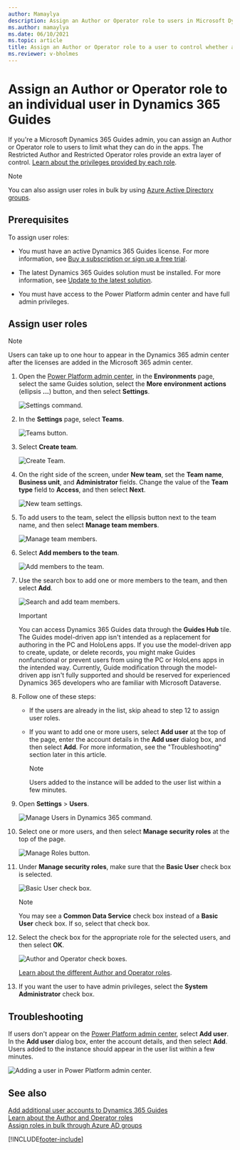 ```yaml
---
author: Mamaylya
description: Assign an Author or Operator role to users in Microsoft Dynamics 365 Guides.
ms.author: mamaylya
ms.date: 06/10/2021
ms.topic: article
title: Assign an Author or Operator role to a user to control whether a user can author a guide or just view a guide
ms.reviewer: v-bholmes
---
```


# Assign an Author or Operator role to an individual user in Dynamics 365 Guides

If you're a Microsoft Dynamics 365 Guides admin, you can assign an Author or Operator role to users to limit what they can do in the apps. The Restricted Author and 
Restricted Operator roles provide an extra layer of control. [Learn about the privileges provided by each role](admin-role-types.md).

> [!NOTE]
> You can also assign user roles in bulk by using [Azure Active Directory groups](admin-assign-role-groups.md).

## Prerequisites

To assign user roles:

- You must have an active Dynamics 365 Guides license. For more information, see [Buy a subscription or sign up a free trial](setup-step-one.md).

- The latest Dynamics 365 Guides solution must be installed. For more information, see [Update to the latest solution](upgrade.md).

- You must have access to the Power Platform admin center and have full admin privileges.

## Assign user roles

> [!NOTE]
> Users can take up to one hour to appear in the Dynamics 365 admin center after the licenses are added in the Microsoft 365 admin center.

1. Open the [Power Platform admin center](https://admin.powerplatform.microsoft.com/environments), in the **Environments** page, select the same Guides solution, select the **More environment actions** (ellipsis **...**) button, and then select **Settings**.

    ![Settings command.](media/access-teams-9.PNG "Settings command")

2. In the **Settings** page, select **Teams**.

    ![Teams button.](media/access-teams-14.PNG "Teams button")

3. Select **Create team**.

    ![Create Team.](media/access-teams-15.PNG "Create Team")

4. On the right side of the screen, under **New team**, set the **Team name**, **Business unit**, and **Administrator** fields. Change the value of the **Team type** field to **Access**, and then select **Next**.

    ![New team settings.](media/access-teams-16.PNG "New team settings")

5. To add users to the team, select the ellipsis button next to the team name, and then select **Manage team members**.

    ![Manage team members.](media/access-teams-17.PNG "Manage team members")

6. Select **Add members to the team**.

    ![Add members to the team.](media/access-teams-17A.PNG "Add members to the team")

7. Use the search box to add one or more members to the team, and then select **Add**.

    ![Search and add team members.](media/access-teams-17B.PNG "Search and add team members")

    > [!IMPORTANT]
    > You can access Dynamics 365 Guides data through the **Guides Hub** tile.  The Guides model-driven app isn't intended as a replacement for authoring in the PC and HoloLens apps. If you use the model-driven app to create, update, or delete records, you might make Guides nonfunctional or prevent users from using the PC or HoloLens apps in the intended way. Currently, Guide modification through the model-driven app isn't fully supported and should be reserved for experienced Dynamics 365 developers who are familiar with Microsoft Dataverse.

8. Follow one of these steps:

    - If the users are already in the list, skip ahead to step 12 to assign user roles.

    - If you want to add one or more users, select **Add user** at the top of the page, enter the account details in the **Add user** dialog box, and then select **Add**. For more information, see the "Troubleshooting" section later in this article.

        > [!NOTE]
        > Users added to the instance will be added to the user list within a few minutes.

9. Open **Settings** > **Users**.

   ![Manage Users in Dynamics 365 command.](media/select-manage-users.PNG "Manage Users in Dynamics 365 command")

10. Select one or more users, and then select **Manage security roles** at the top of the page.

    ![Manage Roles button.](media/select-manage-roles.PNG "Manage Roles button")

11. Under **Manage security roles**, make sure that the **Basic User** check box is selected.

    ![Basic User check box.](media/basic-user-role.PNG "Basic User check box")

    > [!NOTE]
    > You may see a **Common Data Service** check box instead of a **Basic User** check box. If so, select that check box.

12. Select the check box for the appropriate role for the selected users, and then select **OK**.

    ![Author and Operator check boxes.](media/select-role.PNG "Author and Operator check boxes")
    
    [Learn about the different Author and Operator roles](admin-role-types.md).

13. If you want the user to have admin privileges, select the **System Administrator** check box.

## Troubleshooting

If users don't appear on the [Power Platform admin center](https://admin.powerplatform.microsoft.com/environments), select **Add user**. In the **Add user** dialog box, enter the account details, and then select **Add**. Users added to the instance should appear in the user list within a few minutes.

![Adding a user in Power Platform admin center.](media/select-manage-users2.PNG "Adding a user in Power Platform admin center")

## See also

[Add additional user accounts to Dynamics 365 Guides](add-users.md)<br>
[Learn about the Author and Operator roles](admin-role-types.md)<br>
[Assign roles in bulk through Azure AD groups](admin-assign-role-groups.md)

[!INCLUDE[footer-include](../includes/footer-banner.md)]
